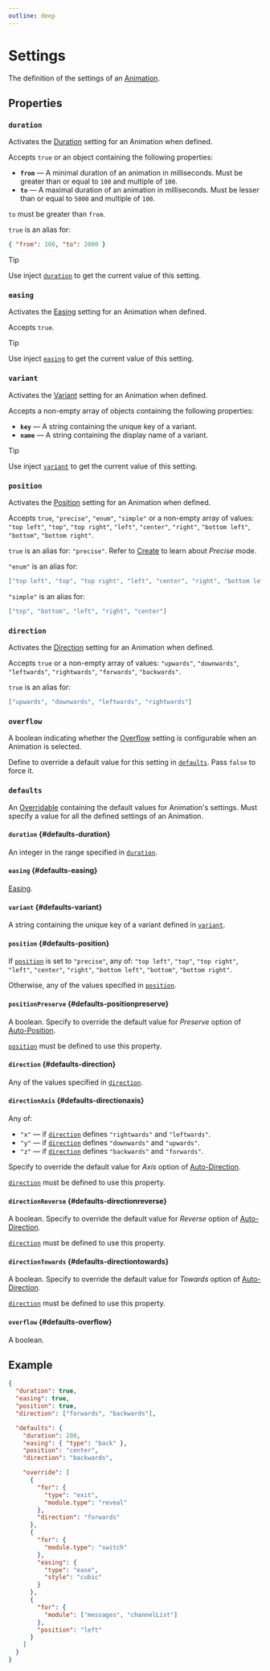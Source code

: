 ```yaml
---
outline: deep
---
```


# Settings

The definition of the settings of an [Animation](./animation).

## Properties

### `duration` <Badge type="info" text="optional" />

Activates the [Duration](/usage/animation-settings#duration) setting for an Animation when defined.

Accepts `true` or an object containing the following properties:
- **`from`** — A minimal duration of an animation in milliseconds. Must be greater than or equal to `100` and multiple of `100`.
- **`to`** — A maximal duration of an animation in milliseconds. Must be lesser than or equal to `5000` and multiple of `100`.

`to` must be greater than `from`.

`true` is an alias for:
```json
{ "from": 100, "to": 2000 }
```

> [!TIP]
> Use inject [`duration`](./injects/settings#duration) to get the current value of this setting.

### `easing` <Badge type="info" text="optional" />

Activates the [Easing](/usage/advanced-animation-settings#easing) setting for an Animation when defined.

Accepts `true`.

> [!TIP]
> Use inject [`easing`](./injects/settings#easing) to get the current value of this setting.

### `variant` <Badge type="info" text="optional" />

Activates the [Variant](/usage/animation-settings#variant) setting for an Animation when defined.

Accepts a non-empty array of objects containing the following properties:
- **`key`** — A string containing the unique key of a variant.
- **`name`** — A string containing the display name of a variant.

> [!TIP]
> Use inject [`variant`](./injects/settings#variant) to get the current value of this setting.

### `position` <Badge type="info" text="optional" />

Activates the [Position](/usage/animation-settings#position) setting for an Animation when defined.

Accepts `true`, `"precise"`, `"enum"`, `"simple"` or a non-empty array of values:
`"top left"`, `"top"`, `"top right"`, `"left"`, `"center"`, `"right"`,
`"bottom left"`, `"bottom"`, `"bottom right"`.

`true` is an alias for: `"precise"`. Refer to [Create](/create/settings#position) to learn about _Precise_ mode.

`"enum"` is an alias for:
```json
["top left", "top", "top right", "left", "center", "right", "bottom left", "bottom", "bottom right"]
```

`"simple"` is an alias for:
```json
["top", "bottom", "left", "right", "center"]
```

### `direction` <Badge type="info" text="optional" />

Activates the [Direction](/usage/animation-settings#direction) setting for an Animation when defined.

Accepts `true` or a non-empty array of values: `"upwards"`, `"downwards"`, `"leftwards"`, `"rightwards"`,
`"forwards"`, `"backwards"`.

`true` is an alias for:
```json
["upwards", "downwards", "leftwards", "rightwards"]
```

### `overflow` <Badge type="info" text="optional" />

A boolean indicating whether the [Overflow](/usage/advanced-animation-settings#overflow) setting
is configurable when an Animation is selected.

Define to override a default value for this setting in [`defaults`](#defaults). Pass `false` to force it.

### `defaults`

An [Overridable](/create/overridables) containing the default values for Animation's settings.
Must specify a value for all the defined settings of an Animation.

#### `duration` {#defaults-duration}

An integer in the range specified in [`duration`](#duration).

#### `easing` {#defaults-easing}

[Easing](./easing).

#### `variant` {#defaults-variant}

A string containing the unique key of a variant defined in [`variant`](#variant).

#### `position` {#defaults-position}

If [`position`](#position) is set to `"precise"`, any of:
`"top left"`, `"top"`, `"top right"`, `"left"`, `"center"`, `"right"`,
`"bottom left"`, `"bottom"`, `"bottom right"`.

Otherwise, any of the values specified in [`position`](#position).

#### `positionPreserve` <Badge type="info" text="optional" /> {#defaults-positionpreserve}

A boolean. Specify to override the default value for _Preserve_ option of [Auto-Position](/usage/animation-settings#position-auto).

[`position`](#position) must be defined to use this property.

#### `direction` {#defaults-direction}

Any of the values specified in [`direction`](#direction).

#### `directionAxis` <Badge type="info" text="optional" /> {#defaults-directionaxis}

Any of:
- `"x"` — if [`direction`](#direction) defines `"rightwards"` and `"leftwards"`.
- `"y"` — if [`direction`](#direction) defines `"downwards"` and `"upwards"`.
- `"z"` — if [`direction`](#direction) defines `"backwards"` and `"forwards"`.

Specify to override the default value for _Axis_ option of [Auto-Direction](/usage/animation-settings#direction-auto).

[`direction`](#direction) must be defined to use this property.

#### `directionReverse` <Badge type="info" text="optional" /> {#defaults-directionreverse}

A boolean. Specify to override the default value for _Reverse_ option of [Auto-Direction](/usage/animation-settings#direction-auto).

[`direction`](#direction) must be defined to use this property.

#### `directionTowards` <Badge type="info" text="optional" /> {#defaults-directiontowards}

A boolean. Specify to override the default value for _Towards_ option of [Auto-Direction](/usage/animation-settings#direction-auto).

[`direction`](#direction) must be defined to use this property.

#### `overflow` {#defaults-overflow}

A boolean.

## Example

```json
{
  "duration": true,
  "easing": true,
  "position": true,
  "direction": ["forwards", "backwards"],

  "defaults": {
    "duration": 200,
    "easing": { "type": "back" },
    "position": "center",
    "direction": "backwards",

    "override": [
      {
        "for": {
          "type": "exit",
          "module.type": "reveal"
        },
        "direction": "forwards"
      },
      {
        "for": {
          "module.type": "switch"
        },
        "easing": {
          "type": "ease",
          "style": "cubic"
        }
      },
      {
        "for": {
          "module": ["messages", "channelList"]
        },
        "position": "left"
      }
    ]
  }
}
```
